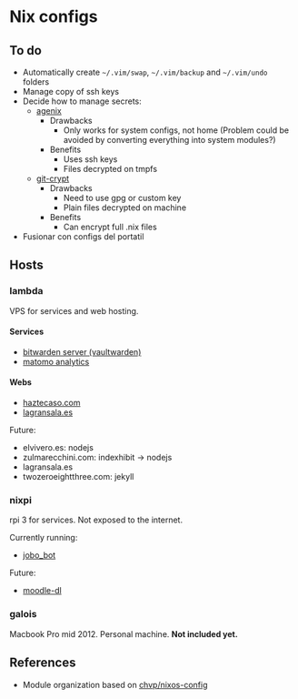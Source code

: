 # Nix configs

## To do

- Automatically create `~/.vim/swap`, `~/.vim/backup` and `~/.vim/undo` folders
- Manage copy of ssh keys
- Decide how to manage secrets:
  - [agenix](https://github.com/ryantm/agenix/)
    - Drawbacks
      - Only works for system configs, not home (Problem could be avoided by converting
        everything into system modules?)
    - Benefits
      - Uses ssh keys
      - Files decrypted on tmpfs
  - [git-crypt](https://www.agwa.name/projects/git-crypt)
    - Drawbacks
      - Need to use gpg or custom key
      - Plain files decrypted on machine
    - Benefits
      - Can encrypt full .nix files
- Fusionar con configs del portatil

## Hosts

### lambda

VPS for services and web hosting.

#### Services

- [bitwarden server (vaultwarden)](https://bw.haztecaso.com)
- [matomo analytics](https://matomo.haztecaso.com)

#### Webs

- [haztecaso.com](https://haztecaso.com)
- [lagransala.es](https://lagransala.es)

Future:

- elvivero.es: nodejs
- zulmarecchini.com: indexhibit -> nodejs
- lagransala.es
- twozeroeightthree.com: jekyll

### nixpi

rpi 3 for services. Not exposed to the internet.

Currently running:

- [jobo_bot](https://github.com/haztecaso/jobo_bot)

Future:

- [moodle-dl](https://github.com/C0D3D3V/Moodle-Downloader-2)

### galois

Macbook Pro mid 2012. Personal machine. **Not included yet.**

## References

- Module organization based on [chvp/nixos-config](https://github.com/chvp/nixos-config/)
